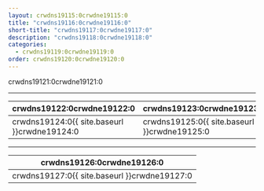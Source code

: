```yaml
---
layout: crwdns19115:0crwdne19115:0
title: "crwdns19116:0crwdne19116:0"
short-title: "crwdns19117:0crwdne19117:0"
description: "crwdns19118:0crwdne19118:0"
categories:
  - crwdns19119:0crwdne19119:0
order: crwdns19120:0crwdne19120:0
---
```

crwdns19121:0crwdne19121:0

<hr />

| crwdns19122:0crwdne19122:0                   | crwdns19123:0crwdne19123:0                   |
| -------------------------------------------- | -------------------------------------------- |
| crwdns19124:0{{ site.baseurl }}crwdne19124:0 | crwdns19125:0{{ site.baseurl }}crwdne19125:0 |

<hr />

| crwdns19126:0crwdne19126:0                   |
| -------------------------------------------- |
| crwdns19127:0{{ site.baseurl }}crwdne19127:0 |